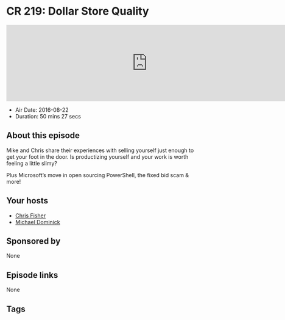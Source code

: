 # CR 219: Dollar Store Quality

<iframe src="https://player.fireside.fm/v2/MLf2ZzhC+PHuFIlOX?theme=dark" width="740" height="200" frameborder="0" scrolling="no"></iframe>

* Air Date: 2016-08-22
* Duration: 50 mins 27 secs

## About this episode

Mike and Chris share their experiences with selling yourself just enough to get your foot in the door. Is productizing yourself and your work is worth feeling a little slimy?

Plus Microsoft’s move in open sourcing PowerShell, the fixed bid scam & more!

## Your hosts
* [Chris Fisher](https://coder.show/hosts/chrislas)
* [Michael Dominick](https://coder.show/hosts/michael)

## Sponsored by

None



## Episode links

None



## Tags

